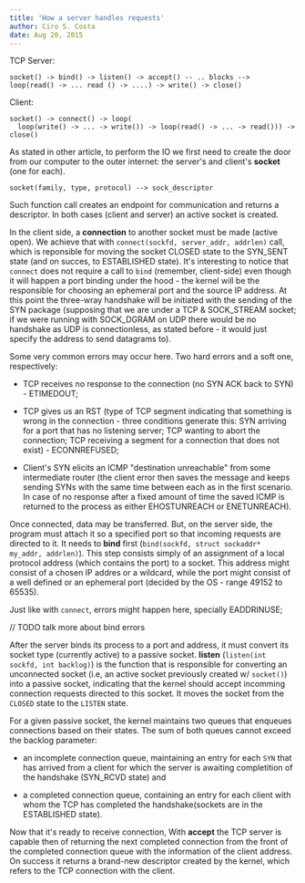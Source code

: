 ```yaml
---
title: 'How a server handles requests'
author: Ciro S. Costa
date: Aug 20, 2015
---
```


TCP Server:

```
socket() -> bind() -> listen() -> accept() -- .. blocks -->
loop(read() -> ... read () -> ....) -> write() -> close()
```

Client:

```
socket() -> connect() -> loop(
  loop(write() -> ... -> write()) -> loop(read() -> ... -> read())) ->
close()
```

As stated in other article, to perform the IO we first need to create the door from our computer to the outer internet: the server's and client's **socket** (one for each).

```
socket(family, type, protocol) --> sock_descriptor
```

Such function call creates an endpoint for communication and returns a descriptor. In both cases (client and server) an active socket is created.

In the client side, a **connection** to another socket must be made (active open). We achieve that with `connect(sockfd, server_addr, addrlen)` call, which is reponsible for moving the socket CLOSED state to the SYN_SENT state (and on succes, to ESTABLISHED state). It's interesting to notice that `connect` does not require a call to `bind` (remember, client-side) even though it will happen a port binding under the hood - the kernel will be the responsible for choosing an ephemeral port and the source IP address. At this point the three-wray handshake will be initiated with the sending of the SYN package (supposing that we are under a TCP & SOCK_STREAM socket; if we were running with SOCK_DGRAM on UDP there would be no handshake as UDP is connectionless, as stated before - it would just specify the address to send datagrams to).

Some very common errors may occur here. Two hard errors and a soft one, respectively:

-   TCP receives no response to the connection (no SYN ACK back to SYN) - ETIMEDOUT;

-   TCP gives us an RST (type of TCP segment indicating that something is wrong in the connection - three conditions generate this: SYN arriving for a port that has no listening server; TCP wanting to abort the connection; TCP receiving a segment for a connection that does not exist) - ECONNREFUSED;

-   Client's SYN elicits an ICMP "destination unreachable" from some intermediate router (the client error then saves the message and keeps sending SYNs with the same time between each as in the first scenario. In case of no response after a fixed amount of time the saved ICMP is returned to the process as either EHOSTUNREACH or ENETUNREACH).


Once connected, data may be transferred. But, on the server side, the program must attach it so a specified port so that incoming requests are directed to it. It needs to **bind** first (`bind(sockfd, struct sockaddr* my_addr, addrlen)`). This step consists simply of an assignment of a local protocol address (which contains the port) to a socket. This address might consist of a chosen IP addres or a wildcard, while the port might consist of a well defined or an ephemeral port (decided by the OS - range 49152 to 65535).

Just like with `connect`, errors might happen here, specially EADDRINUSE;

// TODO talk more about bind errors

After the server binds its process to a port and address, it must convert its socket type (currently active) to a passive socket. **listen** (`listen(int sockfd, int backlog)`) is the function that is responsible for converting an unconnected socket (i.e, an active  socket previously created w/ `socket()`) into a passive socket, indicating that the kernel should accept incomming connection requests directed to this socket. It moves the socket from the `CLOSED` state to the `LISTEN` state.

For a given passive socket, the kernel maintains two queues that enqueues connections based on their states. The sum of both queues cannot exceed the backlog parameter:

-   an incomplete connection queue, maintaining an entry for each `SYN` that has arrived from a client for which the server is awaiting completition of the handshake (SYN_RCVD state) and

-   a completed connection queue, containing an entry for each client with whom the TCP has completed the handshake(sockets are in the ESTABLISHED state).


Now that it's ready to receive connection, With **accept** the TCP server is capable then of returning the next completed connection from the front of the completed connection queue with the information of the client address. On success it returns a brand-new descriptor created by the kernel, which refers to the TCP connection with the client.



